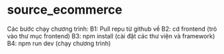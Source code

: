# source_ecommerce
Các bước chạy chương trình:
B1: Pull repu từ github về
B2: cd frontend (trỏ vào thư mục frontend)
B3: npm install (cài đặt các thư viện và framework)
B4: npm run dev (chạy chương trình)